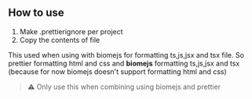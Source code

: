 ## How to use

1. Make .prettierignore per project
2. Copy the contents of file

This used when using with biomejs for formatting ts,js,jsx and tsx file. So prettier formatting html and css and **biomejs** formatting ts,js,jsx and tsx (because for now biomejs doesn't support formatting html and css)

> ⚠️ Only use this when combining using biomejs and prettier
